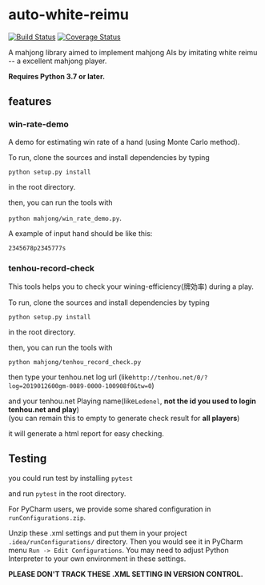 # auto-white-reimu

[![Build Status](https://travis-ci.com/Ledenel/auto-white-reimu.svg?branch=master)](https://travis-ci.com/Ledenel/auto-white-reimu)
[![Coverage Status](https://coveralls.io/repos/github/Ledenel/auto-white-reimu/badge.svg?branch=master)](https://coveralls.io/github/Ledenel/auto-white-reimu?branch=master)


A mahjong library aimed to implement mahjong AIs by imitating white reimu -- a excellent mahjong player.

**Requires Python 3.7 or later.**

## features

### win-rate-demo

A demo for estimating win rate of a hand (using Monte Carlo method).

To run, clone the sources and install dependencies by typing

`python setup.py install`

in the root directory.

then, you can run the tools with

`python mahjong/win_rate_demo.py`.

A example of input hand should be like this:

`2345678p2345777s`


### tenhou-record-check

This tools helps you to check your wining-efficiency(牌効率) during a play.

To run, clone the sources and install dependencies by typing

`python setup.py install`

in the root directory.

then, you can run the tools with

`python mahjong/tenhou_record_check.py`

then type your tenhou.net log url (like`http://tenhou.net/0/?log=2019012600gm-0089-0000-100908f0&tw=0`)


and your tenhou.net Playing name(like`Ledenel`, **not the id you used to login tenhou.net and play**)   
(you can remain this to empty to generate check result for **all players**)

it will generate a html report for easy checking.

## Testing

you could run test by installing `pytest`

and run `pytest` in the root directory.

For PyCharm users, we provide some shared configuration in 
`runConfigurations.zip`. 

Unzip these .xml settings and put them in your project 
`.idea/runConfigurations/` directory. Then you would see it in PyCharm menu
`Run -> Edit Configurations`. You may need to adjust Python Interpreter to your own environment in these settings.



**PLEASE DON'T TRACK THESE .XML SETTING IN VERSION CONTROL.**


